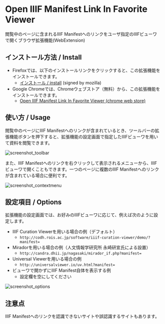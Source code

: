 # Open IIIF Manifest Link In Favorite Viewer

閲覧中のページに含まれるIIIF Manifestへのリンクをユーザ指定のIIIFビューワで開くブラウザ拡張機能(WebExtension)

## インストール方法 / Install

- Firefoxでは、以下のインストールリンクをクリックすると、この拡張機能をインストールできます。
    - [インストール / install](https://2sc1815j.github.io/Open_IIIF_Manifest_Link_In_Favorite_Viewer/install.html) (signed by mozilla)
- Google Chromeでは、Chromeウェブストア（無料）から、この拡張機能をインストールできます。
    - [Open IIIF Manifest Link In Favorite Viewer (chrome web store)](https://chrome.google.com/webstore/detail/open-iiif-manifest-link-i/pdkbceoglenaneaoebcagpbkocpkhajl)

## 使い方 / Usage

閲覧中のページにIIIF Manifestへのリンクが含まれているとき、ツールバーの拡張機能ボタンを押下すると、拡張機能の設定画面で指定したIIIFビューワを用いて資料を閲覧できます。

![screenshot_toolbar](https://lh3.googleusercontent.com/aBce0Qk59V2pNzZr_dfMwKvAze5TaqfiSQWl6oQPKRUH0MkGq4wcsEsZtjRK9POlWlBrVxt7)

また、IIIF Manifestへのリンクを右クリックして表示されるメニューから、IIIFビューワで開くこともできます。一つのページに複数のIIIF Manifestへのリンクが含まれている場合に便利です。

![screenshot_contextmenu](https://lh3.googleusercontent.com/naIzec7cR6iWnClg435Efj5QnEXKhC8ZTKokMdDFi0vDOtErEaizrcPPjuf6pkvzHQKmucz3)

## 設定項目 / Options

拡張機能の設定画面では、お好みのIIIFビューワに応じて、例えば次のように設定します。
- IIIF Curation Viewerを用いる場合の例（デフォルト）
    - `http://codh.rois.ac.jp/software/iiif-curation-viewer/demo/?manifest=`
- Miradorを用いる場合の例（人文情報学研究所 永崎研宣氏による設置）
    - `http://candra.dhii.jp/nagasaki/mirador_if.php?manifest=`
- Universal Viewerを用いる場合の例
    - `http://universalviewer.io/uv.html?manifest=`
- ビューワで開かずにIIIF Manifest自体を表示する例
    - 設定欄を空にしてください

![screenshot_options](https://lh3.googleusercontent.com/SMlomYG8uHgmgRe-9d9r_21tLBk7mcrhMHHlVxI9nhCcjMqOXaB5d32rKejBv-jAWp9Ekp53Epc)

## 注意点

IIIF Manifestへのリンクを認識できないサイトや誤認識するサイトもあります。